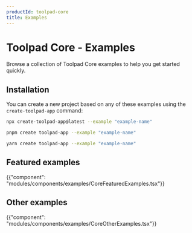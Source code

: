 ```yaml
---
productId: toolpad-core
title: Examples
---
```


# Toolpad Core - Examples

<p class="description">Browse a collection of Toolpad Core examples to help you get started quickly.</p>

## Installation

You can create a new project based on any of these examples using the `create-toolpad-app` command:

<codeblock storageKey="package-manager">

```bash npm
npx create-toolpad-app@latest --example "example-name"
```

```bash pnpm
pnpm create toolpad-app --example "example-name"
```

```bash yarn
yarn create toolpad-app --example "example-name"
```

</codeblock>

## Featured examples

{{"component": "modules/components/examples/CoreFeaturedExamples.tsx"}}

## Other examples

{{"component": "modules/components/examples/CoreOtherExamples.tsx"}}
